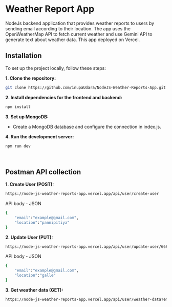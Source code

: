 # Weather Report App
NodeJs backend application that provides weather reports to users by sending email according to their location. The app uses the OpenWeatherMap API to fetch current weather and use Gemini API to generate text about weather data. This app deployed on Vercel.
<br>

## Installation

To set up the project locally, follow these steps:

**1. Clone the repository:**

```bash
git clone https://github.com/inupaUdara/NodeJS-Weather-Reports-App.git
```

**2. Install dependencies for the frontend and backend:**

```bash
npm install
```

**3. Set up MongoDB:**

- Create a MongoDB database and configure the connection in index.js.

**4. Run the development server:**

```bash
npm run dev
```

<br>

## Postman API collection

**1. Create User (POST):**

```bash
https://node-js-weather-reports-app.vercel.app/api/user/create-user
```
API body - JSON
```bash
{
    "email":"example@gmail.com",
    "location":"pannipitiya"
}
```

**2. Update User (PUT):**

```bash
https://node-js-weather-reports-app.vercel.app/api/user/update-user/668f6ce2a45ae57e5f13e27d
```
API body - JSON
```bash
{
    "email":"example@gmail.com",
    "location":"galle"
}
```

**3. Get weather data (GET):**

```bash
https://node-js-weather-reports-app.vercel.app/api/user/weather-data?email=example2@gmail.com&date=2024-07-12
```



